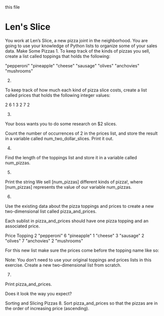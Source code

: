 this file 
# Len's Slice
You work at Len’s Slice, a new pizza joint in the neighborhood. You are going to use your knowledge of Python lists to organize some of your sales data.
Make Some Pizzas
1.
To keep track of the kinds of pizzas you sell, create a list called toppings that holds the following:

"pepperoni"
"pineapple"
"cheese"
"sausage"
"olives"
"anchovies"
"mushrooms"


2.
To keep track of how much each kind of pizza slice costs, create a list called prices that holds the following integer values:

2
6
1
3
2
7
2


3.
Your boss wants you to do some research on $2 slices.

Count the number of occurrences of 2 in the prices list, and store the result in a variable called num_two_dollar_slices. Print it out.

4.
Find the length of the toppings list and store it in a variable called num_pizzas.



5.
Print the string We sell [num_pizzas] different kinds of pizza!, where [num_pizzas] represents the value of our variable num_pizzas.


6.
Use the existing data about the pizza toppings and prices to create a new two-dimensional list called pizza_and_prices.

Each sublist in pizza_and_prices should have one pizza topping and an associated price.

Price	Topping
2	"pepperoni"
6	"pineapple"
1	"cheese"
3	"sausage"
2	"olives"
7	"anchovies"
2	"mushrooms"

For this new list make sure the prices come before the topping name like so:

Note: You don’t need to use your original toppings and prices lists in this exercise. Create a new two-dimensional list from scratch.


7.
Print pizza_and_prices.

Does it look the way you expect?


Sorting and Slicing Pizzas
8.
Sort pizza_and_prices so that the pizzas are in the order of increasing price (ascending).
